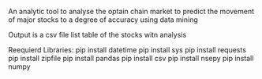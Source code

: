 An analytic tool to analyse the optain chain market to predict the movement of major stocks to a degree of accuracy using data mining

Output is a csv file list table of the stocks  witn analysis 

Reequierd Libraries:
pip install datetime
pip install sys
pip install requests
pip install zipfile
pip install pandas
pip install csv
pip install nsepy
pip install numpy

